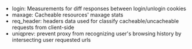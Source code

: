 - login: Measurements for diff responses between login/unlogin cookies
- maxage: Cacheable resources' maxage stats
- req_header: headers data used for classify cacheable/uncacheable requests from client-side
- uniqprev: prevent proxy from recognizing user's browsing history by intersecting user requested urls